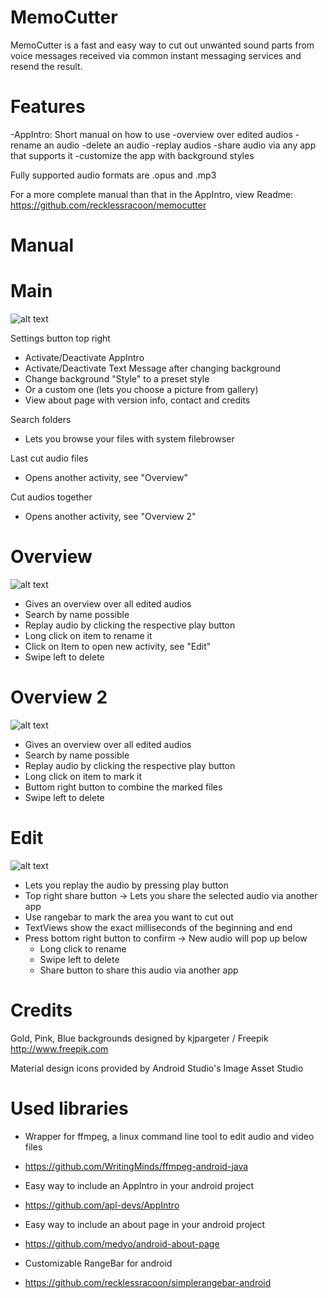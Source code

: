# MemoCutter

MemoCutter is a fast and easy way to cut out unwanted sound parts from voice messages received via common instant messaging services and resend the result. 

# Features

-AppIntro: Short manual on how to use
-overview over edited audios
-rename an audio
-delete an audio
-replay audios
-share audio via any app that supports it
-customize the app with background styles

Fully supported audio formats are .opus and .mp3

For a more complete manual than that in the AppIntro, view Readme:
https://github.com/recklessracoon/memocutter

# Manual

# Main
![alt text](https://i.imgur.com/lgfItw5.png)

Settings button top right
- Activate/Deactivate AppIntro
- Activate/Deactivate Text Message after changing background
- Change background "Style" to a preset style
- Or a custom one (lets you choose a picture from gallery)
- View about page with version info, contact and credits

Search folders
- Lets you browse your files with system filebrowser

Last cut audio files
- Opens another activity, see "Overview"

Cut audios together
- Opens another activity, see "Overview 2"

# Overview
![alt text](https://i.imgur.com/c5JDWpP.png)

- Gives an overview over all edited audios
- Search by name possible
- Replay audio by clicking the respective play button
- Long click on item to rename it
- Click on Item to open new activity, see "Edit"
- Swipe left to delete

# Overview 2
![alt text](https://i.imgur.com/Q342qV1.png)

- Gives an overview over all edited audios
- Search by name possible
- Replay audio by clicking the respective play button
- Long click on item to mark it
- Buttom right button to combine the marked files
- Swipe left to delete

# Edit
![alt text](https://i.imgur.com/ac0Mtaq.png)

- Lets you replay the audio by pressing play button
- Top right share button
  -> Lets you share the selected audio via another app
- Use rangebar to mark the area you want to cut out
- TextViews show the exact milliseconds of the beginning and end
- Press bottom right button to confirm
  -> New audio will pop up below
  - Long click to rename
  - Swipe left to delete
  - Share button to share this audio via another app

# Credits

Gold, Pink, Blue backgrounds designed by kjpargeter / Freepik
http://www.freepik.com

Material design icons provided by Android Studio's Image Asset Studio

# Used libraries

- Wrapper for ffmpeg, a linux command line tool to edit audio and video files
- https://github.com/WritingMinds/ffmpeg-android-java

- Easy way to include an AppIntro in your android project
- https://github.com/apl-devs/AppIntro

- Easy way to include an about page in your android project
- https://github.com/medyo/android-about-page

- Customizable RangeBar for android
- https://github.com/recklessracoon/simplerangebar-android
